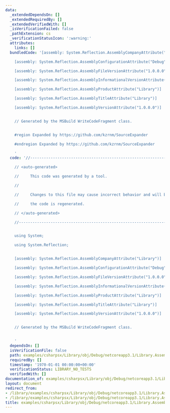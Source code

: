 ```yaml
---
data:
  _extendedDependsOn: []
  _extendedRequiredBy: []
  _extendedVerifiedWith: []
  _isVerificationFailed: false
  _pathExtension: cs
  _verificationStatusIcon: ':warning:'
  attributes:
    links: []
  bundledCode: '[assembly: System.Reflection.AssemblyCompanyAttribute("Library")]

    [assembly: System.Reflection.AssemblyConfigurationAttribute("Debug")]

    [assembly: System.Reflection.AssemblyFileVersionAttribute("1.0.0.0")]

    [assembly: System.Reflection.AssemblyInformationalVersionAttribute("1.0.0")]

    [assembly: System.Reflection.AssemblyProductAttribute("Library")]

    [assembly: System.Reflection.AssemblyTitleAttribute("Library")]

    [assembly: System.Reflection.AssemblyVersionAttribute("1.0.0.0")]


    // Generated by the MSBuild WriteCodeFragment class.


    #region Expanded by https://github.com/kzrnm/SourceExpander

    #endregion Expanded by https://github.com/kzrnm/SourceExpander

    '
  code: '//------------------------------------------------------------------------------

    // <auto-generated>

    //     This code was generated by a tool.

    //

    //     Changes to this file may cause incorrect behavior and will be lost if

    //     the code is regenerated.

    // </auto-generated>

    //------------------------------------------------------------------------------


    using System;

    using System.Reflection;


    [assembly: System.Reflection.AssemblyCompanyAttribute("Library")]

    [assembly: System.Reflection.AssemblyConfigurationAttribute("Debug")]

    [assembly: System.Reflection.AssemblyFileVersionAttribute("1.0.0.0")]

    [assembly: System.Reflection.AssemblyInformationalVersionAttribute("1.0.0")]

    [assembly: System.Reflection.AssemblyProductAttribute("Library")]

    [assembly: System.Reflection.AssemblyTitleAttribute("Library")]

    [assembly: System.Reflection.AssemblyVersionAttribute("1.0.0.0")]


    // Generated by the MSBuild WriteCodeFragment class.


    '
  dependsOn: []
  isVerificationFile: false
  path: examples/csharpsx/Library/obj/Debug/netcoreapp3.1/Library.AssemblyInfo.cs
  requiredBy: []
  timestamp: '1970-01-01 00:00:00+00:00'
  verificationStatus: LIBRARY_NO_TESTS
  verifiedWith: []
documentation_of: examples/csharpsx/Library/obj/Debug/netcoreapp3.1/Library.AssemblyInfo.cs
layout: document
redirect_from:
- /library/examples/csharpsx/Library/obj/Debug/netcoreapp3.1/Library.AssemblyInfo.cs
- /library/examples/csharpsx/Library/obj/Debug/netcoreapp3.1/Library.AssemblyInfo.cs.html
title: examples/csharpsx/Library/obj/Debug/netcoreapp3.1/Library.AssemblyInfo.cs
---
```

